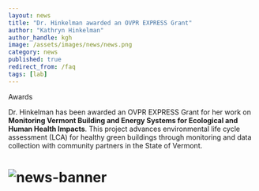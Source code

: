 ```yaml
---
layout: news
title: "Dr. Hinkelman awarded an OVPR EXPRESS Grant"
author: "Kathryn Hinkelman"
author_handle: kgh
image: /assets/images/news/news.png
category: news
published: true
redirect_from: /faq
tags: [lab]
---
```


<div class="bigspacer"></div>
<div class="head">Awards</div>
<div class="spacer"></div>

Dr. Hinkelman has been awarded an OVPR EXPRESS Grant for her work on **Monitoring Vermont Building and Energy Systems for Ecological and Human Health Impacts**. This project advances environmental life cycle assessment (LCA) for healthy green buildings through monitoring and data collection with community partners in the State of Vermont. 

# ![news-banner](/assets/images/news/UVM-OVPR.png)




